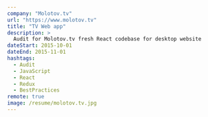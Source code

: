 ```yaml
---
company: "Molotov.tv"
url: "https://www.molotov.tv"
title: "TV Web app"
description: >
  Audit for Molotov.tv fresh React codebase for desktop website
dateStart: 2015-10-01
dateEnd: 2015-11-01
hashtags:
  - Audit
  - JavaScript
  - React
  - Redux
  - BestPractices
remote: true
image: /resume/molotov.tv.jpg
---
```

